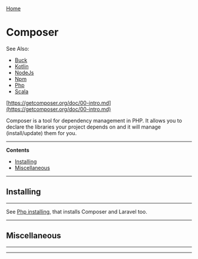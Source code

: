 [Home](Readme.md)
# Composer
See Also:

  - [Buck](Buck.md)
  - [Kotlin](Kotlin.md)
  - [NodeJs](NodeJs.md)
  - [Npm](Npm.md)
  - [Php](Php.md)
  - [Scala](Scala.md)
  
[https://getcomposer.org/doc/00-intro.md](https://getcomposer.org/doc/00-intro.md)

Composer is a tool for dependency management in PHP. It allows you to declare
the libraries your project depends on and it will manage (install/update) them for you.

---

**Contents**

- [Installing](Composer.md#installing)
- [Miscellaneous](Composer.md#miscellaneous)

---

## Installing 

---

See [Php installing](Php.md#installing), that installs Composer and Laravel too.

---

## Miscellaneous

---

---